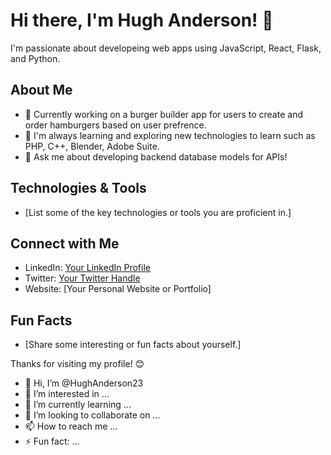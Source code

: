 # Hi there, I'm Hugh Anderson! 👋

I'm passionate about developeing web apps using JavaScript, React, Flask, and Python.

## About Me

- 💼 Currently working on a burger builder app for users to create and order hamburgers based on user prefrence.
- 🌱 I'm always learning and exploring new technologies to learn such as PHP, C++, Blender, Adobe Suite. 
- 💬 Ask me about developing backend database models for APIs!

## Technologies & Tools

- [List some of the key technologies or tools you are proficient in.]



## Connect with Me

- LinkedIn: [Your LinkedIn Profile](https://www.linkedin.com/in/your-linkedin-profile/)
- Twitter: [Your Twitter Handle](https://twitter.com/your-twitter-handle)
- Website: [Your Personal Website or Portfolio]

## Fun Facts

- [Share some interesting or fun facts about yourself.]

Thanks for visiting my profile! 😊
- 👋 Hi, I’m @HughAnderson23
- 👀 I’m interested in ...
- 🌱 I’m currently learning ...
- 💞️ I’m looking to collaborate on ...
- 📫 How to reach me ...
- ⚡ Fun fact: ...

<!---
HughAnderson23/HughAnderson23 is a ✨ special ✨ repository because its `README.md` (this file) appears on your GitHub profile.
You can click the Preview link to take a look at your changes.
--->
